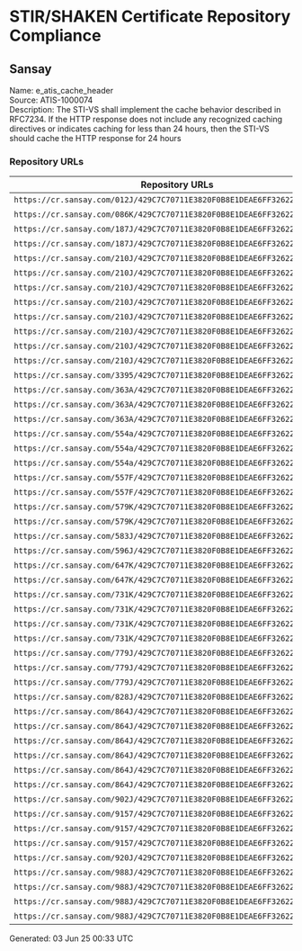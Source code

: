 # STIR/SHAKEN Certificate Repository Compliance

## Sansay

Name: e_atis_cache_header\
Source: ATIS-1000074\
Description: The STI-VS shall implement the cache behavior described in RFC7234. If the HTTP response does not include any recognized caching directives or indicates caching for less than 24 hours, then the STI-VS should cache the HTTP response for 24 hours
### Repository URLs

| Repository URLs | Not After |  Problems | Link |
|-----------------|-----------|-----------|------|
| `https://cr.sansay.com/012J/429C7C70711E3820F0B8E1DEAE6FF3262264C585.pem` | 01&#160;May&#160;25&#160;18:53&#160;UTC | true | [view](../../REPOS/4bae1b93c3d309d62d4612793acd58d29cfd68e7/README.md) |
| `https://cr.sansay.com/086K/429C7C70711E3820F0B8E1DEAE6FF3262264C18A.pem` | 02&#160;Apr&#160;25&#160;10:18&#160;UTC | true | [view](../../REPOS/92fba5aff17c9e57613860d05e8c898a2c2a9414/README.md) |
| `https://cr.sansay.com/187J/429C7C70711E3820F0B8E1DEAE6FF3262264BF85.pem` | 20&#160;Mar&#160;25&#160;18:33&#160;UTC | true | [view](../../REPOS/7c0329cc2e3a89e7286abdd04416494e3b7d8e34/README.md) |
| `https://cr.sansay.com/187J/429C7C70711E3820F0B8E1DEAE6FF3262264CB7C.pem` | 17&#160;Jun&#160;25&#160;15:53&#160;UTC | true | [view](../../REPOS/6b6c352b4097579e9adf684ff770efccd0c4c261/README.md) |
| `https://cr.sansay.com/210J/429C7C70711E3820F0B8E1DEAE6FF3262264C1E9.pem` | 05&#160;Apr&#160;25&#160;03:04&#160;UTC | true | [view](../../REPOS/055b341f57d26bbc38654e7326f4b633cbbadac0/README.md) |
| `https://cr.sansay.com/210J/429C7C70711E3820F0B8E1DEAE6FF3262264C2ED.pem` | 12&#160;Apr&#160;25&#160;02:29&#160;UTC | true | [view](../../REPOS/5ee529f29f184ac5d1ff519b1d7abe63858e6fa1/README.md) |
| `https://cr.sansay.com/210J/429C7C70711E3820F0B8E1DEAE6FF3262264C48C.pem` | 24&#160;Apr&#160;25&#160;01:29&#160;UTC | true | [view](../../REPOS/30799b8670bc3bd5582c44372c83c59468c2c49a/README.md) |
| `https://cr.sansay.com/210J/429C7C70711E3820F0B8E1DEAE6FF3262264C6B4.pem` | 09&#160;May&#160;25&#160;20:52&#160;UTC | true | [view](../../REPOS/6df101e72a65118fd9442be63185f44a4b8942d5/README.md) |
| `https://cr.sansay.com/210J/429C7C70711E3820F0B8E1DEAE6FF3262264C8C0.pem` | 24&#160;May&#160;25&#160;19:37&#160;UTC | true | [view](../../REPOS/e12148370ad8cd89187859ba7dbe5a508211a151/README.md) |
| `https://cr.sansay.com/210J/429C7C70711E3820F0B8E1DEAE6FF3262264C8E4.pem` | 25&#160;May&#160;25&#160;19:32&#160;UTC | true | [view](../../REPOS/68c8afbe7c28f57a892ffcb8799cb348a7463088/README.md) |
| `https://cr.sansay.com/210J/429C7C70711E3820F0B8E1DEAE6FF3262264C9CF.pem` | 31&#160;May&#160;25&#160;19:02&#160;UTC | true | [view](../../REPOS/00d4098e9be76d6e91124db61437aa51ad33d56d/README.md) |
| `https://cr.sansay.com/210J/429C7C70711E3820F0B8E1DEAE6FF3262264CBEE.pem` | 15&#160;Jun&#160;25&#160;15:40&#160;UTC | true | [view](../../REPOS/196290e7e61876fe3743f03ec555aade4c70cd0e/README.md) |
| `https://cr.sansay.com/3395/429C7C70711E3820F0B8E1DEAE6FF3262264C95D.pem` | 28&#160;May&#160;25&#160;21:02&#160;UTC | true | [view](../../REPOS/0a92b28748ed06bcdb92c5b5faca6fe52e22027a/README.md) |
| `https://cr.sansay.com/363A/429C7C70711E3820F0B8E1DEAE6FF3262264C1B7.pem` | 03&#160;Apr&#160;25&#160;15:21&#160;UTC | true | [view](../../REPOS/48f765f152eed5db937f7f0718774800e885c2d6/README.md) |
| `https://cr.sansay.com/363A/429C7C70711E3820F0B8E1DEAE6FF3262264C2DC.pem` | 11&#160;Apr&#160;25&#160;14:41&#160;UTC | true | [view](../../REPOS/3d82c0628c8abdce49866de65265f1f44fc9ea14/README.md) |
| `https://cr.sansay.com/363A/429C7C70711E3820F0B8E1DEAE6FF3262264C4B5.pem` | 25&#160;Apr&#160;25&#160;13:31&#160;UTC | true | [view](../../REPOS/21cbd902085e520762444638c9e5a58f05641604/README.md) |
| `https://cr.sansay.com/554a/429C7C70711E3820F0B8E1DEAE6FF3262264C1DC.pem` | 04&#160;Apr&#160;25&#160;20:30&#160;UTC | true | [view](../../REPOS/46d7e4252e6558002c621a4aebc71f069b44a680/README.md) |
| `https://cr.sansay.com/554a/429C7C70711E3820F0B8E1DEAE6FF3262264C2E3.pem` | 11&#160;Apr&#160;25&#160;19:55&#160;UTC | true | [view](../../REPOS/8909b684c5ab5a1efcc3b822f18c2c4fead36966/README.md) |
| `https://cr.sansay.com/554a/429C7C70711E3820F0B8E1DEAE6FF3262264C9C8.pem` | 31&#160;May&#160;25&#160;15:45&#160;UTC | true | [view](../../REPOS/73f7d1c0c1d4bc6acdfd2e62cf6969e892e323d9/README.md) |
| `https://cr.sansay.com/557F/429C7C70711E3820F0B8E1DEAE6FF3262264C5DA.pem` | 03&#160;May&#160;25&#160;20:06&#160;UTC | true | [view](../../REPOS/075f964b056c5b34c20850142137079a0041762e/README.md) |
| `https://cr.sansay.com/557F/429C7C70711E3820F0B8E1DEAE6FF3262264CC95.pem` | 20&#160;Jun&#160;25&#160;16:06&#160;UTC | true | [view](../../REPOS/979a2cbbf3bd762217b3cf333faa5a01c470e0de/README.md) |
| `https://cr.sansay.com/579K/429C7C70711E3820F0B8E1DEAE6FF3262264C6AB.pem` | 09&#160;May&#160;25&#160;14:11&#160;UTC | true | [view](../../REPOS/a6decf6d2046ff3a375ac1cd7e1b8a3fd6dbb015/README.md) |
| `https://cr.sansay.com/579K/429C7C70711E3820F0B8E1DEAE6FF3262264CDB6.pem` | 28&#160;Jun&#160;25&#160;15:43&#160;UTC | true | [view](../../REPOS/743234c7078aa2695c89b4cbfd62ef894108e0ef/README.md) |
| `https://cr.sansay.com/583J/429C7C70711E3820F0B8E1DEAE6FF3262264BA80.pem` | 10&#160;Jan&#160;26&#160;00:00&#160;UTC | true | [view](../../REPOS/5788d1d7f237d6e3ccb4898b9197ff6720f5f29f/README.md) |
| `https://cr.sansay.com/596J/429C7C70711E3820F0B8E1DEAE6FF3262264C855.pem` | 22&#160;May&#160;25&#160;00:35&#160;UTC | true | [view](../../REPOS/0aebbad1a8d5c05bf4a1c9d0faafaa232f6caea4/README.md) |
| `https://cr.sansay.com/647K/429C7C70711E3820F0B8E1DEAE6FF3262264C2DB.pem` | 11&#160;Apr&#160;25&#160;12:33&#160;UTC | true | [view](../../REPOS/28762b71655b279242933c8f42a3cff6318ae0fc/README.md) |
| `https://cr.sansay.com/647K/429C7C70711E3820F0B8E1DEAE6FF3262264C7A9.pem` | 17&#160;May&#160;25&#160;09:36&#160;UTC | true | [view](../../REPOS/589e92e397b848019e364f86c878bcea801b45fb/README.md) |
| `https://cr.sansay.com/731K/429C7C70711E3820F0B8E1DEAE6FF3262264C662.pem` | 07&#160;May&#160;25&#160;15:37&#160;UTC | true | [view](../../REPOS/c044921fd5e2d99d7e8ad33d0471db390237586e/README.md) |
| `https://cr.sansay.com/731K/429C7C70711E3820F0B8E1DEAE6FF3262264C728.pem` | 13&#160;May&#160;25&#160;15:07&#160;UTC | true | [view](../../REPOS/ffd4b8939e2c7aab3c3134f27b0d20eb8a1529cf/README.md) |
| `https://cr.sansay.com/731K/429C7C70711E3820F0B8E1DEAE6FF3262264C892.pem` | 23&#160;May&#160;25&#160;14:17&#160;UTC | true | [view](../../REPOS/3de6537b482166505a39657f405489b55ff02fa8/README.md) |
| `https://cr.sansay.com/731K/429C7C70711E3820F0B8E1DEAE6FF3262264CBA6.pem` | 13&#160;Jun&#160;25&#160;12:32&#160;UTC | true | [view](../../REPOS/647ed85d5cda360902712e0c899aa607583008f5/README.md) |
| `https://cr.sansay.com/779J/429C7C70711E3820F0B8E1DEAE6FF3262264CC22.pem` | 17&#160;Jun&#160;25&#160;00:30&#160;UTC | true | [view](../../REPOS/500fc8f9c855d844fd04f03dff3c76bdfb279e91/README.md) |
| `https://cr.sansay.com/779J/429C7C70711E3820F0B8E1DEAE6FF3262264CD5A.pem` | 25&#160;Jun&#160;25&#160;23:45&#160;UTC | true | [view](../../REPOS/e79b300c0e153292f1d4c167ebe4a2083e7c2db6/README.md) |
| `https://cr.sansay.com/779J/429C7C70711E3820F0B8E1DEAE6FF3262264CD80.pem` | 26&#160;Jun&#160;25&#160;23:40&#160;UTC | true | [view](../../REPOS/de8a564b41dd696ac0adcf42facc68acbe4739d8/README.md) |
| `https://cr.sansay.com/828J/429C7C70711E3820F0B8E1DEAE6FF3262264C864.pem` | 22&#160;May&#160;25&#160;04:17&#160;UTC | true | [view](../../REPOS/43217634348b9ee85097814ece6639efd7219bd8/README.md) |
| `https://cr.sansay.com/864J/429C7C70711E3820F0B8E1DEAE6FF3262264C11D.pem` | 30&#160;Mar&#160;25&#160;01:20&#160;UTC | true | [view](../../REPOS/d364c738f47b959ebb7cf92cf2cece6bbcd99b59/README.md) |
| `https://cr.sansay.com/864J/429C7C70711E3820F0B8E1DEAE6FF3262264C425.pem` | 21&#160;Apr&#160;25&#160;03:56&#160;UTC | true | [view](../../REPOS/de30f8aec01a2a4f64b22c18bf1d5a6afe5e08b2/README.md) |
| `https://cr.sansay.com/864J/429C7C70711E3820F0B8E1DEAE6FF3262264C7C4.pem` | 18&#160;May&#160;25&#160;03:22&#160;UTC | true | [view](../../REPOS/700a4a0b52f43d7cf48e90c5bb42b045fdff8089/README.md) |
| `https://cr.sansay.com/864J/429C7C70711E3820F0B8E1DEAE6FF3262264CA91.pem` | 06&#160;Jun&#160;25&#160;03:03&#160;UTC | true | [view](../../REPOS/79d3cb778adba2ff0e0732225565dd75096796d5/README.md) |
| `https://cr.sansay.com/864J/429C7C70711E3820F0B8E1DEAE6FF3262264CCAA.pem` | 21&#160;Jun&#160;25&#160;01:48&#160;UTC | true | [view](../../REPOS/b8211a260e5538b7ffe4e7bcff5866da9d017845/README.md) |
| `https://cr.sansay.com/864J/429C7C70711E3820F0B8E1DEAE6FF3262264CDCD.pem` | 29&#160;Jun&#160;25&#160;01:08&#160;UTC | true | [view](../../REPOS/e872c35ed838966372f8a025a27279791ce3cd1a/README.md) |
| `https://cr.sansay.com/902J/429C7C70711E3820F0B8E1DEAE6FF3262264B92D.pem` | 02&#160;Jan&#160;26&#160;18:09&#160;UTC | true | [view](../../REPOS/0c660e3cbf46cc441610cdd63884321115783558/README.md) |
| `https://cr.sansay.com/9157/429C7C70711E3820F0B8E1DEAE6FF3262264C497.pem` | 04&#160;May&#160;25&#160;00:00&#160;UTC | true | [view](../../REPOS/002a36b595e2bbc35075da2241344cef24f85b3b/README.md) |
| `https://cr.sansay.com/9157/429C7C70711E3820F0B8E1DEAE6FF3262264C953.pem` | 28&#160;May&#160;25&#160;17:47&#160;UTC | true | [view](../../REPOS/d939f89b68271169456b208d12eefa3009a6fa36/README.md) |
| `https://cr.sansay.com/9157/429C7C70711E3820F0B8E1DEAE6FF3262264CCDC.pem` | 22&#160;Jun&#160;25&#160;14:54&#160;UTC | true | [view](../../REPOS/f7afa8babe96139b0344dca96c8c20df27718e35/README.md) |
| `https://cr.sansay.com/920J/429C7C70711E3820F0B8E1DEAE6FF3262264C0AF.pem` | 26&#160;Mar&#160;25&#160;20:56&#160;UTC | true | [view](../../REPOS/b6c397c8cd07d76d53b28a5356cb5912fac04b45/README.md) |
| `https://cr.sansay.com/988J/429C7C70711E3820F0B8E1DEAE6FF3262264C3F1.pem` | 19&#160;Apr&#160;25&#160;19:59&#160;UTC | true | [view](../../REPOS/d794603b78956bcceb89d5147fb13514c1d90f28/README.md) |
| `https://cr.sansay.com/988J/429C7C70711E3820F0B8E1DEAE6FF3262264C587.pem` | 01&#160;May&#160;25&#160;18:59&#160;UTC | true | [view](../../REPOS/f33edecbc81bef6eaaaab88b8d8ddada7140d185/README.md) |
| `https://cr.sansay.com/988J/429C7C70711E3820F0B8E1DEAE6FF3262264C6AF.pem` | 09&#160;May&#160;25&#160;18:19&#160;UTC | true | [view](../../REPOS/46b150aea69ed0af3e62a8af43135fc3d48c4e14/README.md) |
| `https://cr.sansay.com/988J/429C7C70711E3820F0B8E1DEAE6FF3262264CD6A.pem` | 26&#160;Jun&#160;25&#160;14:19&#160;UTC | true | [view](../../REPOS/78ace38e118123cd9319d514b7594dc1534f2d57/README.md) |


Generated: 03 Jun 25 00:33 UTC